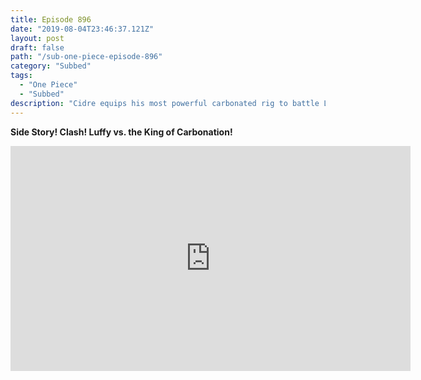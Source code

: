 ```yaml
---
title: Episode 896
date: "2019-08-04T23:46:37.121Z"
layout: post
draft: false
path: "/sub-one-piece-episode-896"
category: "Subbed"
tags:
  - "One Piece"
  - "Subbed"
description: "Cidre equips his most powerful carbonated rig to battle Luffy, and as they fight Luffy discovers that the Cidre Guild soldiers are local men who Cidre coerced by taking their families hostage. Hancock defeats both Ginger and Guarana, turning them to stone. Luffy is able to defeat Cidre with an Elephant Gun, and Hancock revives the Guild's slaves she had turned to stone. Afterwards, Luffy finds an invitation to the Pirate Fest, and the freed Cidre Guild members gift the Straw Hats several barrels of cola. The Straw Hats sail to Delta Island for the Pirate Fest, with a planned race for Gold Roger's treasure in particular exciting Luffy. Other Supernovas make their way as, elsewhere, Buena Festa looks forward to a clash between Luffy and Douglas Bullet."
---
```

**Side Story! Clash! Luffy vs. the King of Carbonation!**

<iframe width="640" height="360" src="https://www.rapidvideo.com/e/G5ZQ9PGMOJ" frameborder="0" marginwidth=0 marginheight=0 scrolling=no allowfullscreen></iframe>